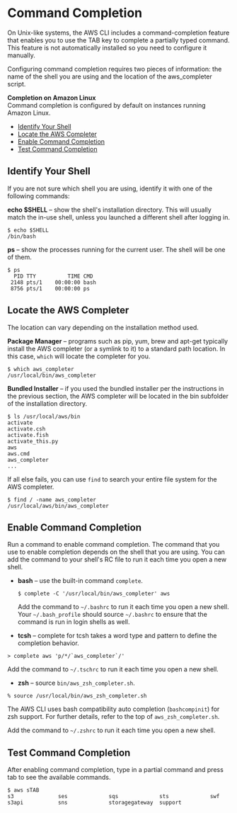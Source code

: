 # Command Completion<a name="cli-command-completion"></a>

On Unix\-like systems, the AWS CLI includes a command\-completion feature that enables you to use the TAB key to complete a partially typed command\. This feature is not automatically installed so you need to configure it manually\.

Configuring command completion requires two pieces of information: the name of the shell you are using and the location of the aws\_completer script\.

**Completion on Amazon Linux**  
 Command completion is configured by default on instances running Amazon Linux\.


+ [Identify Your Shell](#cli-command-completion-shell)
+ [Locate the AWS Completer](#cli-command-completion-completer)
+ [Enable Command Completion](#cli-command-completion-enable)
+ [Test Command Completion](#cli-command-completion-test)

## Identify Your Shell<a name="cli-command-completion-shell"></a>

If you are not sure which shell you are using, identify it with one of the following commands:

**echo $SHELL** – show the shell's installation directory\. This will usually match the in\-use shell, unless you launched a different shell after logging in\.

```
$ echo $SHELL
/bin/bash
```

**ps** – show the processes running for the current user\. The shell will be one of them\.

```
$ ps
  PID TTY          TIME CMD
 2148 pts/1    00:00:00 bash
 8756 pts/1    00:00:00 ps
```

## Locate the AWS Completer<a name="cli-command-completion-completer"></a>

 The location can vary depending on the installation method used\. 

 **Package Manager** – programs such as pip, yum, brew and apt\-get typically install the AWS completer \(or a symlink to it\) to a standard path location\. In this case, `which` will locate the completer for you\. 

```
$ which aws_completer
/usr/local/bin/aws_completer
```

 **Bundled Installer** – if you used the bundled installer per the instructions in the previous section, the AWS completer will be located in the bin subfolder of the installation directory\. 

```
$ ls /usr/local/aws/bin
activate
activate.csh
activate.fish
activate_this.py
aws
aws.cmd
aws_completer
...
```

If all else fails, you can use `find` to search your entire file system for the AWS completer\. 

```
$ find / -name aws_completer
/usr/local/aws/bin/aws_completer
```

## Enable Command Completion<a name="cli-command-completion-enable"></a>

Run a command to enable command completion\. The command that you use to enable completion depends on the shell that you are using\. You can add the command to your shell's RC file to run it each time you open a new shell\.

+ **bash** – use the built\-in command `complete`\.

  ```
  $ complete -C '/usr/local/bin/aws_completer' aws
  ```

  Add the command to `~/.bashrc` to run it each time you open a new shell\. Your `~/.bash_profile` should source `~/.bashrc` to ensure that the command is run in login shells as well\.

+  **tcsh** – complete for tcsh takes a word type and pattern to define the completion behavior\. 

  ```
  > complete aws 'p/*/`aws_completer`/'
  ```

  Add the command to `~/.tschrc` to run it each time you open a new shell\.

+  **zsh** – source `bin/aws_zsh_completer.sh`\. 

  ```
  % source /usr/local/bin/aws_zsh_completer.sh
  ```

  The AWS CLI uses bash compatibility auto completion \(`bashcompinit`\) for zsh support\. For further details, refer to the top of `aws_zsh_completer.sh`\.

  Add the command to `~/.zshrc` to run it each time you open a new shell\.

## Test Command Completion<a name="cli-command-completion-test"></a>

After enabling command completion, type in a partial command and press tab to see the available commands\.

```
$ aws sTAB
s3              ses             sqs             sts             swf
s3api           sns             storagegateway  support
```